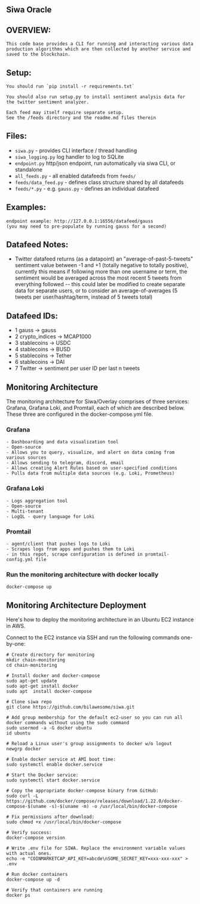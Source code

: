 ## Siwa Oracle 

## OVERVIEW:
    This code base provides a CLI for running and interacting various data production algorithms which are then collected by another service and saved to the blockchain. 

## Setup:
    You should run `pip install -r requirements.txt`

    You should also run setup.py to install sentiment analysis data for the twitter sentiment analyzer.

    Each feed may itself require separate setup. 
    See the /feeds directory and the readme.md files therein

## Files:
* `siwa.py` - provides CLI interface / thread handling
* `siwa_logging.py` log handler to log to SQLite
* `endpoint.py` http/json endpoint, run automatically via siwa CLI, or standalone
* `all_feeds.py` - all enabled datafeeds from `feeds/`
* `feeds/data_feed.py` - defines class structure shared by all datafeeds
* `feeds/*.py` - e.g. `gauss.py` - defines an individual datafeed

## Examples:
    endpoint example: http://127.0.0.1:16556/datafeed/gauss
    (you may need to pre-populate by running gauss for a second)

## Datafeed Notes:
* Twitter datafeed returns (as a datapoint) an "average-of-past-5-tweets" sentiment value between -1 and +1 (totally negative to totally positive), currently this means if following more than one username or term, the sentiment would be averaged across the most recent 5 tweets from everything followed -- this could later be modified to create separate data for separate users, or to consider an average-of-averages (5 tweets per user/hashtag/term, instead of 5 tweets total)

## Datafeed IDs:
* 1 gauss -> gauss
* 2 crypto_indices -> MCAP1000
* 3 stablecoins -> USDC
* 4 stablecoins -> BUSD
* 5 stablecoins -> Tether
* 6 stablecoins -> DAI
* 7 Twitter -> sentiment per user ID per last n tweets

## Monitoring Architecture
The monitoring architecture for Siwa/Overlay comprises of three services: Grafana, Grafana Loki, and Promtail, each of which are described below. These three are configured in the docker-compose.yml file.

### Grafana 
    - Dashboarding and data visualization tool
    - Open-source
    - Allows you to query, visualize, and alert on data coming from various sources
    - Allows sending to telegram, discord, email
    - Allows creating Alert Rules based on user-specified conditions
    - Pulls data from multiple data sources (e.g. Loki, Prometheus)

### Grafana Loki
    - Logs aggregation tool 
    - Open-source
    - Multi-tenant
    - LogQL - query language for Loki

### Promtail
    - agent/client that pushes logs to Loki
    - Scrapes logs from apps and pushes them to Loki
    - in this repot, scrape configuration is defined in promtail-config.yml file

### Run the monitoring architecture with docker locally
```
docker-compose up
```

## Monitoring Architecture Deployment
Here's how to deploy the monitoring architecture in an Ubuntu EC2 instance in AWS.

Connect to the EC2 instance via SSH and run the following commands one-by-one:
```
# Create directory for monitoring
mkdir chain-monitoring
cd chain-monitoring

# Install docker and docker-compose
sudo apt-get update
sudo apt-get install docker
sudo apt  install docker-compose

# Clone siwa repo
git clone https://github.com/bilawesome/siwa.git

# Add group membership for the default ec2-user so you can run all docker commands without using the sudo command
sudo usermod -a -G docker ubuntu
id ubuntu

# Reload a Linux user's group assignments to docker w/o logout
newgrp docker

# Enable docker service at AMI boot time:
sudo systemctl enable docker.service

# Start the Docker service:
sudo systemctl start docker.service

# Copy the appropriate docker-compose binary from GitHub:
sudo curl -L https://github.com/docker/compose/releases/download/1.22.0/docker-compose-$(uname -s)-$(uname -m) -o /usr/local/bin/docker-compose

# Fix permissions after download:
sudo chmod +x /usr/local/bin/docker-compose

# Verify success:
docker-compose version

# Write .env file for SIWA. Replace the environment variable values with actual ones.
echo -e "COINMARKETCAP_API_KEY=abcde\nSOME_SECRET_KEY=xxx-xxx-xxx" > .env

# Run docker containers
docker-compose up -d

# Verify that containers are running
docker ps
```
